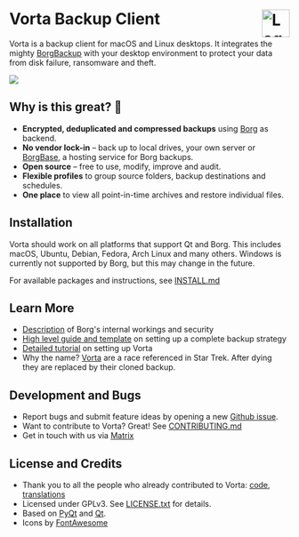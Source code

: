 # Vorta Backup Client <img alt="Logo" src="https://files.qmax.us/vorta/vorta-512px.png" align="right" height="50">

Vorta is a backup client for macOS and Linux desktops. It integrates the mighty [BorgBackup](https://borgbackup.readthedocs.io) with your desktop environment to protect your data from disk failure, ransomware and theft.

![](https://files.qmax.us/vorta-screencast-6.gif)

## Why is this great? 🤩

- **Encrypted, deduplicated and compressed backups** using [Borg](https://borgbackup.readthedocs.io) as backend.
- **No vendor lock-in** – back up to local drives, your own server or [BorgBase](https://www.borgbase.com), a hosting service for Borg backups.
- **Open source** – free to use, modify, improve and audit.
- **Flexible profiles** to group source folders, backup destinations and schedules.
- **One place** to view all point-in-time archives and restore individual files.


## Installation
Vorta should work on all platforms that support Qt and Borg. This includes macOS, Ubuntu, Debian, Fedora, Arch Linux and many others. Windows is currently not supported by Borg, but this may change in the future.

For available packages and instructions, see [INSTALL.md](https://github.com/borgbase/vorta/blob/master/INSTALL.md)


## Learn More
- [Description](https://borgbackup.readthedocs.io/en/stable/internals.html) of Borg's internal workings and security
- [High level guide and template](https://docs.borgbase.com/backup-strategy/steps-with-template/) on setting up a complete backup strategy
- [Detailed tutorial](https://docs.borgbase.com/macos/how-to-backup-your-mac-using-the-vorta-backup-gui/) on setting up Vorta
- Why the name? [Vorta](http://memory-alpha.wikia.com/wiki/Vorta) are a race referenced in Star Trek. After dying they are replaced by their cloned backup.


## Development and Bugs
- Report bugs and submit feature ideas by opening a new [Github issue](https://github.com/borgbase/vorta/issues/new/choose).
- Want to contribute to Vorta? Great! See [CONTRIBUTING.md](https://github.com/borgbase/vorta/blob/master/CONTRIBUTING.md)
- Get in touch with us via [Matrix](https://matrix.to/#/#vorta:matrix.org)

## License and Credits
- Thank you to all the people who already contributed to Vorta: [code](https://github.com/borgbase/vorta/graphs/contributors), [translations](https://github.com/borgbase/vorta/issues/159)
- Licensed under GPLv3. See [LICENSE.txt](LICENSE.txt) for details.
- Based on [PyQt](https://riverbankcomputing.com/software/pyqt/intro) and [Qt](https://www.qt.io).
- Icons by [FontAwesome](https://fontawesome.com)
